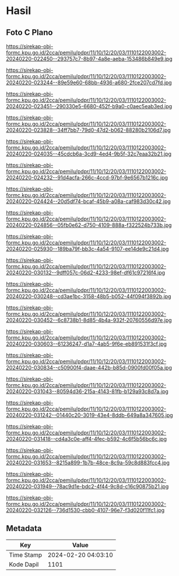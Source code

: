 # Hasil

## Foto C Plano

https://sirekap-obj-formc.kpu.go.id/2cca/pemilu/pdpr/11/10/12/20/03/1110122003002-20240220-022450--293757c7-8b97-4a8e-aeba-153486b849e9.jpg

https://sirekap-obj-formc.kpu.go.id/2cca/pemilu/pdpr/11/10/12/20/03/1110122003002-20240220-023244--89e59e60-68bb-4936-a680-2fce207cd7fd.jpg

https://sirekap-obj-formc.kpu.go.id/2cca/pemilu/pdpr/11/10/12/20/03/1110122003002-20240220-023451--290330e5-6680-452f-b9a0-c0aec5eab3ed.jpg

https://sirekap-obj-formc.kpu.go.id/2cca/pemilu/pdpr/11/10/12/20/03/1110122003002-20240220-023828--34ff7bb7-79d0-47d2-b062-88280b2106d7.jpg

https://sirekap-obj-formc.kpu.go.id/2cca/pemilu/pdpr/11/10/12/20/03/1110122003002-20240220-024035--45cdcb6a-3cd9-4ed4-9b5f-32c7eaa32b21.jpg

https://sirekap-obj-formc.kpu.go.id/2cca/pemilu/pdpr/11/10/12/20/03/1110122003002-20240220-024232--91d4acfa-266c-4ccd-97bf-9e6567b1216c.jpg

https://sirekap-obj-formc.kpu.go.id/2cca/pemilu/pdpr/11/10/12/20/03/1110122003002-20240220-024424--20d5df74-bcaf-45b9-a08a-caf983d30c42.jpg

https://sirekap-obj-formc.kpu.go.id/2cca/pemilu/pdpr/11/10/12/20/03/1110122003002-20240220-024856--05fb0e62-d750-4109-888a-f322524b733b.jpg

https://sirekap-obj-formc.kpu.go.id/2cca/pemilu/pdpr/11/10/12/20/03/1110122003002-20240220-025930--189ba79f-bb3c-4a54-9107-ee14de9c21d4.jpg

https://sirekap-obj-formc.kpu.go.id/2cca/pemilu/pdpr/11/10/12/20/03/1110122003002-20240220-030132--9dff057c-06d2-4233-98ef-df61c97216f4.jpg

https://sirekap-obj-formc.kpu.go.id/2cca/pemilu/pdpr/11/10/12/20/03/1110122003002-20240220-030248--cd3ae1bc-3158-48b5-b052-44f094f3892b.jpg

https://sirekap-obj-formc.kpu.go.id/2cca/pemilu/pdpr/11/10/12/20/03/1110122003002-20240220-030452--6c8738b1-8d85-4b4a-932f-20760556d97e.jpg

https://sirekap-obj-formc.kpu.go.id/2cca/pemilu/pdpr/11/10/12/20/03/1110122003002-20240220-030603--61236247-d1a7-4ab5-9f6e-eb891531f3cf.jpg

https://sirekap-obj-formc.kpu.go.id/2cca/pemilu/pdpr/11/10/12/20/03/1110122003002-20240220-030834--c50900f4-daae-442b-b85d-0900fd00f05a.jpg

https://sirekap-obj-formc.kpu.go.id/2cca/pemilu/pdpr/11/10/12/20/03/1110122003002-20240220-031043--80594d36-215a-4143-81fb-b129a93c8d7a.jpg

https://sirekap-obj-formc.kpu.go.id/2cca/pemilu/pdpr/11/10/12/20/03/1110122003002-20240220-031242--01440c20-3019-43e4-8ddb-649a8a347605.jpg

https://sirekap-obj-formc.kpu.go.id/2cca/pemilu/pdpr/11/10/12/20/03/1110122003002-20240220-031418--cd4a3c0e-aff4-4fec-b592-4c6f5b56bc6c.jpg

https://sirekap-obj-formc.kpu.go.id/2cca/pemilu/pdpr/11/10/12/20/03/1110122003002-20240220-031653--8215a899-1b7b-48ce-8c9a-59c8d883fcc4.jpg

https://sirekap-obj-formc.kpu.go.id/2cca/pemilu/pdpr/11/10/12/20/03/1110122003002-20240220-031949--78ac9d1e-bdc2-4f44-9c8d-c16c90875b21.jpg

https://sirekap-obj-formc.kpu.go.id/2cca/pemilu/pdpr/11/10/12/20/03/1110122003002-20240220-032126--736d1530-cbb0-4107-96e7-f3d020f11fc1.jpg


## Metadata

| Key        | Value               |
| ---------- | ------------------- |
| Time Stamp | 2024-02-20 04:03:10 |
| Kode Dapil | 1101                |



